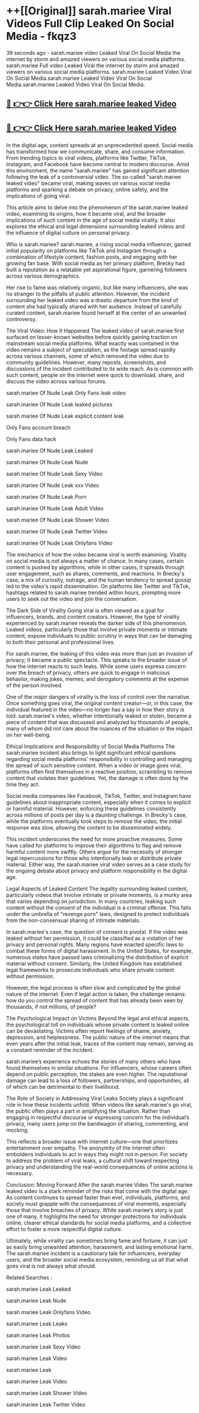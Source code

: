 # ++[[Original]] sarah.mariee Viral Videos Full Clip Leaked On Social Media - fkqz3<br>

39 seconds ago - sarah.mariee video Leaked Viral On Social Media the internet by storm and amazed viewers on various social media platforms.
sarah.mariee Full video Leaked Viral the internet by storm and amazed viewers on various social media platforms. sarah.mariee Leaked Video Viral On Social Media.sarah.mariee Leaked Video Viral On Social Media.sarah.mariee Leaked Video Viral On Social Media.<br>


## [🔴 👉👉 Click Here sarah.mariee leaked Video ](https://onlyclips.site?title=sarah.mariee&ref=git)

## [🔴 👉👉 Click Here sarah.mariee leaked Video ](https://onlyclips.site?title=sarah.mariee&ref=git)

In the digital age, content spreads at an unprecedented speed. Social media has transformed how we communicate, share, and consume information. From trending topics to viral videos, platforms like Twitter, TikTok, Instagram, and Facebook have become central to modern discourse. Amid this environment, the name "sarah.mariee" has gained significant attention following the leak of a controversial video. The so-called "sarah.mariee leaked video" became viral, making waves on various social media platforms and sparking a debate on privacy, online safety, and the implications of going viral.

This article aims to delve into the phenomenon of the sarah.mariee leaked video, examining its origins, how it became viral, and the broader implications of such content in the age of social media virality. It also explores the ethical and legal dimensions surrounding leaked videos and the influence of digital culture on personal privacy.

Who is sarah.mariee?
sarah.mariee, a rising social media influencer, gained initial popularity on platforms like TikTok and Instagram through a combination of lifestyle content, fashion posts, and engaging with her growing fan base. With social media as her primary platform, Brecky had built a reputation as a relatable yet aspirational figure, garnering followers across various demographics.

Her rise to fame was relatively organic, but like many influencers, she was no stranger to the pitfalls of public attention. However, the incident surrounding her leaked video was a drastic departure from the kind of content she had typically shared with her audience. Instead of carefully curated content, sarah.mariee found herself at the center of an unwanted controversy.

The Viral Video: How It Happened
The leaked video of sarah.mariee first surfaced on lesser-known websites before quickly gaining traction on mainstream social media platforms. What exactly was contained in the video remains a subject of speculation, as the footage spread rapidly across various channels, some of which removed the video due to community guidelines. However, many reposts, screenshots, and discussions of the incident contributed to its wide reach. As is common with such content, people on the internet were quick to download, share, and discuss the video across various forums.

sarah.mariee Of Nude Leak Only Fans leak video

sarah.mariee Of Nude Leak leaked pictures

sarah.mariee Of Nude Leak explicit content leak

Only Fans account breach

Only Fans data hack

sarah.mariee Of Nude Leak Leaked

sarah.mariee Of Nude Leak Nude

sarah.mariee Of Nude Leak Sexy Video

sarah.mariee Of Nude Leak xxx Video

sarah.mariee Of Nude Leak Porn

sarah.mariee Of Nude Leak Adult Video

sarah.mariee Of Nude Leak Shower Video

sarah.mariee Of Nude Leak Twitter Video

sarah.mariee Of Nude Leak Onlyfans Video

The mechanics of how the video became viral is worth examining. Virality on social media is not always a matter of chance. In many cases, certain content is pushed by algorithms, while in other cases, it spreads through user engagement, such as shares, comments, and reactions. In Brecky's case, a mix of curiosity, outrage, and the human tendency to spread gossip led to the video's rapid dissemination. On platforms like Twitter and TikTok, hashtags related to sarah.mariee trended within hours, prompting more users to seek out the video and join the conversation.

The Dark Side of Virality
Going viral is often viewed as a goal for influencers, brands, and content creators. However, the type of virality experienced by sarah.mariee reveals the darker side of this phenomenon. Leaked videos, particularly those that involve private moments or intimate content, expose individuals to public scrutiny in ways that can be damaging to both their personal and professional lives.

For sarah.mariee, the leaking of this video was more than just an invasion of privacy; it became a public spectacle. This speaks to the broader issue of how the internet reacts to such leaks. While some users express concern over the breach of privacy, others are quick to engage in malicious behavior, making jokes, memes, and derogatory comments at the expense of the person involved.

One of the major dangers of virality is the loss of control over the narrative. Once something goes viral, the original content creator—or, in this case, the individual featured in the video—no longer has a say in how their story is told. sarah.mariee's video, whether intentionally leaked or stolen, became a piece of content that was discussed and analyzed by thousands of people, many of whom did not care about the nuances of the situation or the impact on her well-being.

Ethical Implications and Responsibility of Social Media Platforms
The sarah.mariee incident also brings to light significant ethical questions regarding social media platforms' responsibility in controlling and managing the spread of such sensitive content. When a video or image goes viral, platforms often find themselves in a reactive position, scrambling to remove content that violates their guidelines. Yet, the damage is often done by the time they act.

Social media companies like Facebook, TikTok, Twitter, and Instagram have guidelines about inappropriate content, especially when it comes to explicit or harmful material. However, enforcing these guidelines consistently across millions of posts per day is a daunting challenge. In Brecky's case, while the platforms eventually took steps to remove the video, the initial response was slow, allowing the content to be disseminated widely.

This incident underscores the need for more proactive measures. Some have called for platforms to improve their algorithms to flag and remove harmful content more swiftly. Others argue for the necessity of stronger legal repercussions for those who intentionally leak or distribute private material. Either way, the sarah.mariee viral video serves as a case study for the ongoing debate about privacy and platform responsibility in the digital age.

Legal Aspects of Leaked Content
The legality surrounding leaked content, particularly videos that involve intimate or private moments, is a murky area that varies depending on jurisdiction. In many countries, leaking such content without the consent of the individual is a criminal offense. This falls under the umbrella of "revenge porn" laws, designed to protect individuals from the non-consensual sharing of intimate materials.

In sarah.mariee's case, the question of consent is pivotal. If the video was leaked without her permission, it could be classified as a violation of her privacy and personal rights. Many regions have enacted specific laws to combat these forms of digital harassment. In the United States, for example, numerous states have passed laws criminalizing the distribution of explicit material without consent. Similarly, the United Kingdom has established legal frameworks to prosecute individuals who share private content without permission.

However, the legal process is often slow and complicated by the global nature of the internet. Even if legal action is taken, the challenge remains: how do you control the spread of content that has already been seen by thousands, if not millions, of people?

The Psychological Impact on Victims
Beyond the legal and ethical aspects, the psychological toll on individuals whose private content is leaked online can be devastating. Victims often report feelings of shame, anxiety, depression, and helplessness. The public nature of the internet means that even years after the initial leak, traces of the content may remain, serving as a constant reminder of the incident.

sarah.mariee’s experience echoes the stories of many others who have found themselves in similar situations. For influencers, whose careers often depend on public perception, the stakes are even higher. The reputational damage can lead to a loss of followers, partnerships, and opportunities, all of which can be detrimental to their livelihood.

The Role of Society in Addressing Viral Leaks
Society plays a significant role in how these incidents unfold. When videos like sarah.mariee's go viral, the public often plays a part in amplifying the situation. Rather than engaging in respectful discourse or expressing concern for the individual’s privacy, many users jump on the bandwagon of sharing, commenting, and mocking.

This reflects a broader issue with internet culture—one that prioritizes entertainment over empathy. The anonymity of the internet often emboldens individuals to act in ways they might not in person. For society to address the problem of viral leaks, a cultural shift toward respecting privacy and understanding the real-world consequences of online actions is necessary.

Conclusion: Moving Forward After the sarah.mariee Video
The sarah.mariee leaked video is a stark reminder of the risks that come with the digital age. As content continues to spread faster than ever, individuals, platforms, and society must grapple with the consequences of viral moments, especially those that involve breaches of privacy. While sarah.mariee’s story is just one of many, it highlights the need for stronger protections for individuals online, clearer ethical standards for social media platforms, and a collective effort to foster a more respectful digital culture.

Ultimately, while virality can sometimes bring fame and fortune, it can just as easily bring unwanted attention, harassment, and lasting emotional harm. The sarah.mariee incident is a cautionary tale for influencers, everyday users, and the broader social media ecosystem, reminding us all that what goes viral is not always what should.

Related Searches :

sarah.mariee Leak Leaked

sarah.mariee Leak Nude

sarah.mariee Leak Onlyfans Video

sarah.mariee Leak Leaks

sarah.mariee Leak Photos

sarah.mariee Leak Sexy Video

sarah.mariee Leak Video

sarah.mariee Leak

sarah.mariee Leak Video

sarah.mariee Leak Shower Video

sarah.mariee Leak Twitter Video

